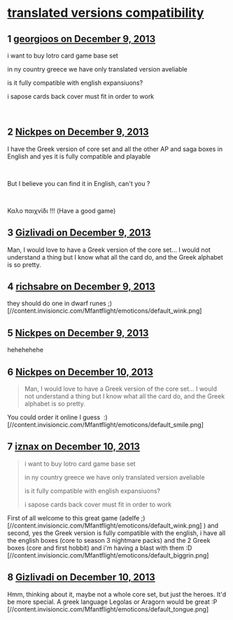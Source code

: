 # [translated versions compatibility](https://community.fantasyflightgames.com/topic/94887-translated-versions-compatibility/)

## 1 [georgioos on December 9, 2013](https://community.fantasyflightgames.com/topic/94887-translated-versions-compatibility/?do=findComment&comment=926418)

i want to buy lotro card game base set

in ny country greece we have only translated version aveliable

is it fully compatible with english expansiuons?

i sapose cards back cover must fit in order to work

 

## 2 [Nickpes on December 9, 2013](https://community.fantasyflightgames.com/topic/94887-translated-versions-compatibility/?do=findComment&comment=926482)

I have the Greek version of core set and all the other AP and saga boxes in English and yes it is fully compatible and playable

 

But I believe you can find it in English, can't you ?

 

Καλο παιχνίδι !!! (Have a good game) 

## 3 [Gizlivadi on December 9, 2013](https://community.fantasyflightgames.com/topic/94887-translated-versions-compatibility/?do=findComment&comment=926782)

Man, I would love to have a Greek version of the core set... I would not understand a thing but I know what all the card do, and the Greek alphabet is so pretty.

## 4 [richsabre on December 9, 2013](https://community.fantasyflightgames.com/topic/94887-translated-versions-compatibility/?do=findComment&comment=926811)

they should do one in dwarf runes ;) [//content.invisioncic.com/Mfantflight/emoticons/default_wink.png]

## 5 [Nickpes on December 9, 2013](https://community.fantasyflightgames.com/topic/94887-translated-versions-compatibility/?do=findComment&comment=926827)

hehehehehe

## 6 [Nickpes on December 10, 2013](https://community.fantasyflightgames.com/topic/94887-translated-versions-compatibility/?do=findComment&comment=927145)

> Man, I would love to have a Greek version of the core set... I would not understand a thing but I know what all the card do, and the Greek alphabet is so pretty.

You could order it online I guess  :) [//content.invisioncic.com/Mfantflight/emoticons/default_smile.png]

## 7 [iznax on December 10, 2013](https://community.fantasyflightgames.com/topic/94887-translated-versions-compatibility/?do=findComment&comment=927277)

> i want to buy lotro card game base set
> 
> in ny country greece we have only translated version aveliable
> 
> is it fully compatible with english expansiuons?
> 
> i sapose cards back cover must fit in order to work

First of all welcome to this great game (adelfe ;) [//content.invisioncic.com/Mfantflight/emoticons/default_wink.png] ) and second, yes the Greek version is fully compatible with the english, i have all the english boxes (core to season 3 nightmare packs) and the 2 Greek boxes (core and first hobbit) and i'm having a blast with them :D [//content.invisioncic.com/Mfantflight/emoticons/default_biggrin.png]

## 8 [Gizlivadi on December 10, 2013](https://community.fantasyflightgames.com/topic/94887-translated-versions-compatibility/?do=findComment&comment=927471)

Hmm, thinking about it, maybe not a whole core set, but just the heroes. It'd be more special. A greek language Legolas or Aragorn would be great :P [//content.invisioncic.com/Mfantflight/emoticons/default_tongue.png]

